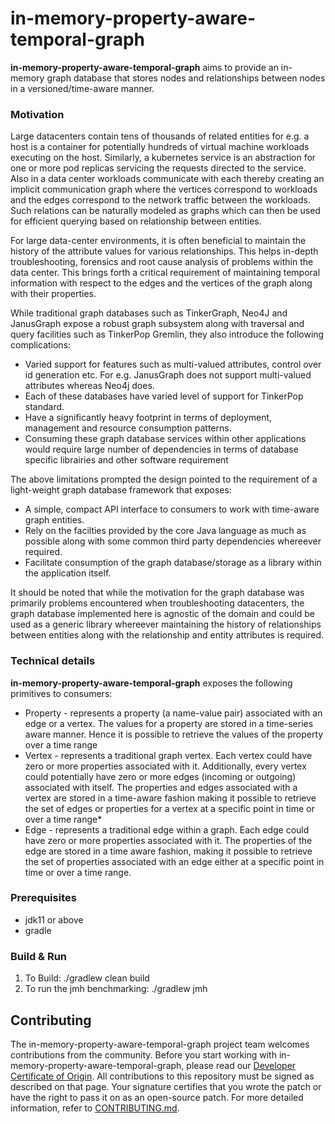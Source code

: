 # in-memory-property-aware-temporal-graph

**in-memory-property-aware-temporal-graph** aims to provide an in-memory graph database that stores nodes and relationships between nodes in a versioned/time-aware manner.

### Motivation

Large datacenters contain tens of thousands of related entities for e.g. a host is a container for potentially hundreds of virtual machine workloads executing on the host. Similarly, a kubernetes service is an abstraction for one or more pod replicas servicing the requests directed to the service.
Also in a data center workloads communicate with each thereby creating an implicit communication graph where the vertices correspond to workloads and the edges correspond to the network traffic between the workloads. Such relations can be naturally modeled as graphs which can then be used for efficient querying based on relationship between entities.

For large data-center environments, it is often beneficial to maintain the history of the attribute values for various relationships. This helps in-depth troubleshooting, forensics and root cause analysis of problems within the data center. This brings forth a critical requirement of maintaining temporal information with respect to the edges and the vertices of the graph along with their properties.

While traditional graph databases such as TinkerGraph, Neo4J and JanusGraph expose a robust graph subsystem along with traversal and query facilities such as TinkerPop Gremlin, they also introduce the following complications:
* Varied support for features such as multi-valued attributes, control over id generation etc. For e.g. JanusGraph does not support multi-valued attributes whereas Neo4j does.
* Each of these databases have varied level of support for TinkerPop standard.
* Have a significantly heavy footprint in terms of deployment, management and resource consumption patterns.
* Consuming these graph database services within other applications would require large number of dependencies in terms of database specific librairies and other software requirement

The above limitations prompted the design pointed to the requirement of a light-weight graph database framework that exposes:
* A simple, compact API interface to consumers to work with time-aware graph entities.
* Rely on the facilties provided by the core Java language as much as possible along with some common third party dependencies whereever required.
* Facilitate consumption of the graph database/storage as a library within the application itself.

It should be noted that while the motivation for the graph database was primarily problems encountered when troubleshooting datacenters, the graph database implemented here is agnostic of the domain and could be used as a generic library whereever maintaining the history of relationships between entities along with the relationship and entity attributes is required.

### Technical details
**in-memory-property-aware-temporal-graph** exposes the following primitives to consumers:
* Property - represents a property (a name-value pair) associated with an edge or a vertex. The values for a property are stored in a time-series aware manner. Hence it is possible to retrieve the values of the property over a time range
* Vertex - represents a traditional graph vertex. Each vertex could have zero or more properties associated with it. Additionally, every vertex could potentially have zero or more edges (incoming or outgoing) associated with itself. The properties and edges associated with a vertex are stored in a time-aware fashion making it possible to retrieve the set of edges or properties for a vertex at a specific point in time or over a time range*
* Edge - represents a traditional edge within a graph. Each edge could have zero or more properties associated with it. The properties of the edge are stored in a time aware fashion, making it possible to retrieve the set of properties associated with an edge either at a specific point in time or over a time range.

### Prerequisites

* jdk11 or above
* gradle

### Build & Run

1. To Build: ./gradlew clean build
2. To run the jmh benchmarking: ./gradlew jmh


## Contributing

The in-memory-property-aware-temporal-graph project team welcomes contributions from the community. Before you start working with in-memory-property-aware-temporal-graph, please
read our [Developer Certificate of Origin](https://cla.vmware.com/dco). All contributions to this repository must be
signed as described on that page. Your signature certifies that you wrote the patch or have the right to pass it on
as an open-source patch. For more detailed information, refer to [CONTRIBUTING.md](CONTRIBUTING.md).

